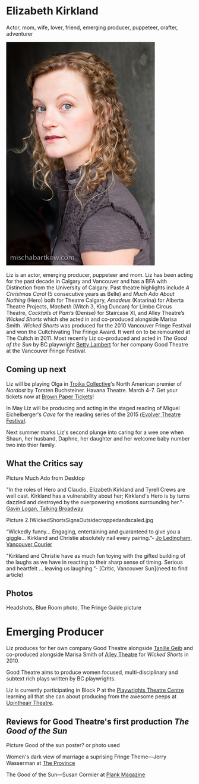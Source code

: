 Elizabeth Kirkland
==================

Actor, mom, wife, lover, friend, emerging producer, puppeteer, crafter, adventurer

![Grey headshot](images/headshot-grey.jpg)

Liz is an actor, emerging producer, puppeteer and mom. Liz has been acting for the past decade in Calgary and Vancouver and has a BFA with Distinction from the University of Calgary. Past theatre highlights include *A Christmas Carol* (5 consecutive years as Belle) and *Much Ado About Nothing* (Hero) both for Theatre Calgary, *Amadeus* (Katarina) for Alberta Theatre Projects, *Macbeth* (Witch 3, King Duncan) for Limbo Circus Theatre, *Cocktails at Pam’s* (Denise) for Staircase XI, and Alley Theatre’s *Wicked Shorts* which she acted in and co-produced alongside Marisa Smith. *Wicked Shorts* was produced for the 2010 Vancouver Fringe Festival and won the Cultchivating The Fringe Award. It went on to be remounted at The Cultch in 2011. Most recently Liz co-produced and acted in *The Good of the Sun* by BC playwright [Betty Lambert](http://www.bettylambert.ca/index.htm) for her company Good Theatre at the Vancouver Fringe Festival.

Coming up next
--------------

Liz will be playing Olga in [Troika Collective](http://www.thetroikacollective.com/#!upcoming-production/cb3i)'s North American premier of *Nordost* by Torsten Buchsteiner. 
Havana Theatre. March 4-7. Get your tickets now at [Brown Paper Tickets](http://nordost.brownpapertickets.com/)!

In May Liz will be producing and acting in the staged reading of Miguel Eichelberger's *Cave* for the reading series of the 2015 [rEvolver Theatre Festival](http://www.upintheairtheatre.com/festival-about).

Next summer marks Liz's second plunge into caring for a wee one when Shaun, her husband, Daphne, her daughter and her welcome baby number two into thier family. 

What the Critics say
--------------------

Picture Much Ado from Desktop

"In the roles of Hero and Claudio, Elizabeth Kirkland and Tyrell Crews are well cast. Kirkland has a vulnerability about her; Kirkland's Hero is by turns dazzled and destroyed by the overpowering emotions surrounding her."-[Gavin Logan, Talking Broadway](http://www.talkinbroadway.com/regional/canada/ca14.html)

Picture 2.)WickedShortsSignsOutsidecroppedandscaled.jpg

“Wickedly funny… Engaging, entertaining and guaranteed to give you a giggle… Kirkland and Christie absolutely nail every pairing.”- [Jo Ledingham, Vancouver Courier](http://www.vancourier.com/entertainment/short-plays-prove-wickedly-funny-1.390067)

"Kirkland and Christie have as much fun toying with the gifted building of the laughs as we have in reacting to their sharp sense of timing. Serious and heartfelt ... leaving us laughing.”- [Critic, Vancouver Sun](need to find article)

Photos
------

Headshots, Blue Room photo, The Fringe Guide picture

Emerging Producer
=================

Liz produces for her own company Good Theatre alongside [Tanille Geib](http://www.tanillegeib.ca/) and co-produced alongside Marisa Smith of [Alley Theatre](http://alleytheatre.wix.com/alleytheatre) for *Wicked Shorts* in 2010.

Good Theatre aims to produce women focused, multi-disciplinary and subtext rich plays written by BC playwrights.

Liz is currently participating in Block P at the [Playwrights Theatre Centre](http://www.playwrightstheatre.com/programs/writers-blocks/) learning all that she can about producing from the awesome peeps at [Upintheair Theatre](http://www.upintheairtheatre.com/). 

Reviews for Good Theatre's first production *The Good of the Sun*
-----------------------------------------------------------------

Picture Good of the sun poster? or photo used

Women's dark view of marriage a suprising Fringe Theme—Jerry Wasserman at [The Province](http://blogs.theprovince.com/2014/09/11/theatre-review-womens-dark-view-of-marriage-a-surprising-fringe-theme/)

The Good of the Sun—Susan Cormier at [Plank Magazine](http://plankmagazine.com/review/good-sun)
